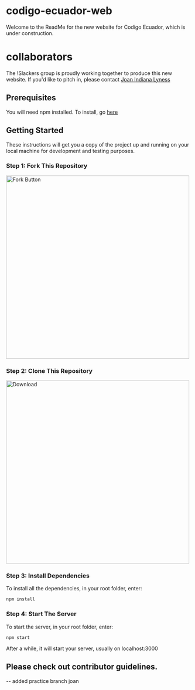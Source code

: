 # codigo-ecuador-web

Welcome to the ReadMe for the new website for Codigo Ecuador, which is under construction.

# collaborators

The !Slackers group is proudly working together to produce this new website. If you'd like to pitch in, please contact <a href="mailto: joanrigdon@gmail.com">Joan Indiana Lyness</a>

## Prerequisites

You will need npm installed. To install, go [here](https://www.npmjs.com/get-npm)

## Getting Started

These instructions will get you a copy of the project up and running on your local machine for development and testing purposes.

### Step 1: Fork This Repository

<img src="https://hisham.hm/img/posts/github-fork.png" alt="Fork Button" width="500px" />

### Step 2: Clone This Repository

<img src="https://cdn.sparkfun.com/assets/learn_tutorials/1/1/DownloadZip2.jpg" alt="Download" width="500px" />

### Step 3: Install Dependencies

To install all the dependencies, in your root folder, enter:

```
npm install
```

### Step 4: Start The Server

To start the server, in your root folder, enter:

```
npm start
```

After a while, it will start your server, usually on localhost:3000

## Please check out contributor guidelines.

-- added practice branch joan
